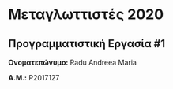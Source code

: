 # Μεταγλωττιστές 2020
## Προγραμματιστική Εργασία #1

**Ονοματεπώνυμο:** Radu Andreea Maria

**Α.Μ.:** P2017127


